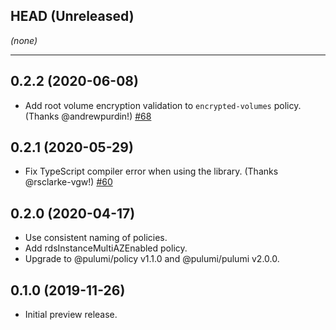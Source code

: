 ## HEAD (Unreleased)
_(none)_

---

## 0.2.2 (2020-06-08)

- Add root volume encryption validation to `encrypted-volumes` policy. (Thanks @andrewpurdin!)
  [#68](https://github.com/pulumi/pulumi-policy-aws/pull/68)

## 0.2.1 (2020-05-29)

- Fix TypeScript compiler error when using the library. (Thanks @rsclarke-vgw!)
  [#60](https://github.com/pulumi/pulumi-policy-aws/pull/60)

## 0.2.0 (2020-04-17)

- Use consistent naming of policies.
- Add rdsInstanceMultiAZEnabled policy.
- Upgrade to @pulumi/policy v1.1.0 and @pulumi/pulumi v2.0.0.

## 0.1.0 (2019-11-26)

- Initial preview release.
